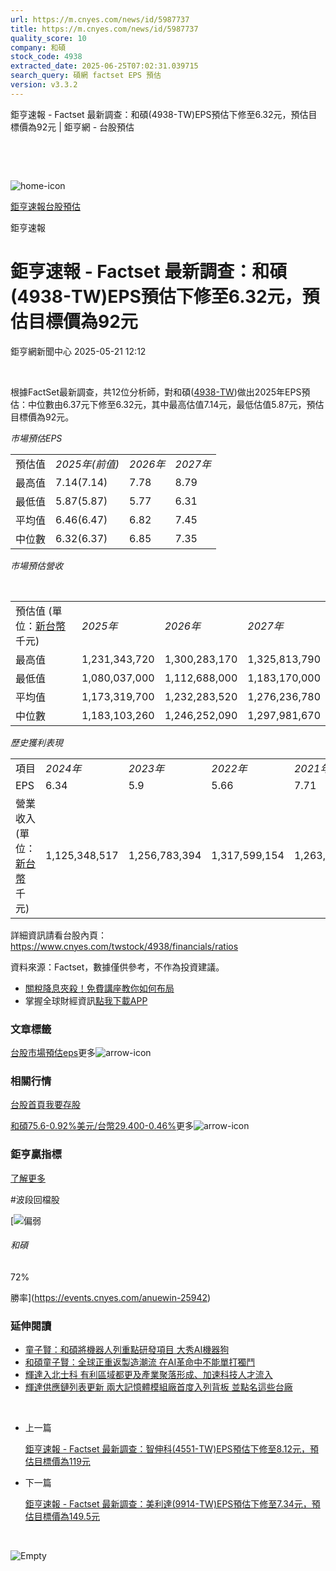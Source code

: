 ```yaml
---
url: https://m.cnyes.com/news/id/5987737
title: https://m.cnyes.com/news/id/5987737
quality_score: 10
company: 和碩
stock_code: 4938
extracted_date: 2025-06-25T07:02:31.039715
search_query: 碩網 factset EPS 預估
version: v3.3.2
---
```


鉅亨速報 - Factset 最新調查：和碩(4938-TW)EPS預估下修至6.32元，預估目標價為92元 | 鉅亨網 - 台股預估

‌

‌

![home-icon](/assets/icons/breadCrumb/symbol-icon-home.svg)

[鉅亨速報](/news/cat/anue_live)[台股預估](/news/cat/tw_forecast)

鉅亨速報

# 鉅亨速報 - Factset 最新調查：和碩(4938-TW)EPS預估下修至6.32元，預估目標價為92元

鉅亨網新聞中心 2025-05-21 12:12

‌

根據FactSet最新調查，共12位分析師，對和碩([4938-TW](https://www.cnyes.com/twstock/4938))做出2025年EPS預估：中位數由6.37元下修至6.32元，其中最高估值7.14元，最低估值5.87元，預估目標價為92元。

*市場預估EPS*

|  |  |  |  |
| --- | --- | --- | --- |
| 預估值 | *2025年(前值)* | *2026年* | *2027年* |
| 最高值 | 7.14(7.14) | 7.78 | 8.79 |
| 最低值 | 5.87(5.87) | 5.77 | 6.31 |
| 平均值 | 6.46(6.47) | 6.82 | 7.45 |
| 中位數 | 6.32(6.37) | 6.85 | 7.35 |

*市場預估營收*

‌

|  |  |  |  |
| --- | --- | --- | --- |
| 預估值 (單位：[新台幣](https://invest.cnyes.com/forex/detail/usdtwd)千元) | *2025年* | *2026年* | *2027年* |
| 最高值 | 1,231,343,720 | 1,300,283,170 | 1,325,813,790 |
| 最低值 | 1,080,037,000 | 1,112,688,000 | 1,183,170,000 |
| 平均值 | 1,173,319,700 | 1,232,283,520 | 1,276,236,780 |
| 中位數 | 1,183,103,260 | 1,246,252,090 | 1,297,981,670 |

*歷史獲利表現*

|  |  |  |  |  |
| --- | --- | --- | --- | --- |
| 項目 | *2024年* | *2023年* | *2022年* | *2021年* |
| EPS | 6.34 | 5.9 | 5.66 | 7.71 |
| 營業收入 (單位：[新台幣](https://invest.cnyes.com/forex/detail/usdtwd)千元) | 1,125,348,517 | 1,256,783,394 | 1,317,599,154 | 1,263,720,182 |

詳細資訊請看台股內頁：  
<https://www.cnyes.com/twstock/4938/financials/ratios>

資料來源：Factset，數據僅供參考，不作為投資建議。

* [關稅降息夾殺！免費講座教你如何布局](https://www.rsc.com.tw/Cnyes_RSC/SeminarBooking2025InvestmentOutlook.aspx?utm_source=anue&utm_medium=usstocks_end)
* 掌握全球財經資訊[點我下載APP](http://www.cnyes.com/app/?utm_source=mweb&utm_medium=HamMenuBanner&utm_campaign=fixed&utm_content=entr)

### 文章標籤

[台股](https://news.cnyes.com/tag/台股 "台股")[市場預估](https://news.cnyes.com/tag/市場預估 "市場預估")[eps](https://news.cnyes.com/tag/eps "eps")更多![arrow-icon](/assets/icons/arrows/arrow-down.svg)

### 相關行情

[台股首頁](https://www.cnyes.com/twstock)[我要存股](https://supr.link/8OHaU)

[和碩75.6-0.92%](https://www.cnyes.com/twstock/4938)[美元/台幣29.400-0.46%](https://invest.cnyes.com/forex/detail/USDTWD)更多![arrow-icon](/assets/icons/arrows/arrow-down.svg)

### 鉅亨贏指標

[了解更多](https://events.cnyes.com/anuewin-25942)

#波段回檔股

[![偏弱](/assets/icons/win-indicator/short.svg)

###### 和碩

72%

勝率](https://events.cnyes.com/anuewin-25942)

### 延伸閱讀

* [童子賢：和碩將機器人列重點研發項目 大秀AI機器狗](/news/id/5986141)
* [和碩童子賢：全球正重返製造潮流 在AI革命中不能單打獨鬥](/news/id/5986687)
* [輝達入北士科 有利區域都更及產業聚落形成、加速科技人才流入](/news/id/5984864)
* [輝達供應鏈列表更新 兩大記憶體模組廠首度入列背板 並點名這些台廠](/news/id/5984812)

‌

* 上一篇

  [鉅亨速報 - Factset 最新調查：智伸科(4551-TW)EPS預估下修至8.12元，預估目標價為119元](/news/id/5988032)
* 下一篇

  [鉅亨速報 - Factset 最新調查：美利達(9914-TW)EPS預估下修至7.34元，預估目標價為149.5元](/news/id/5987535)

‌

![Empty](/assets/icons/skeleton/empty-image.svg)

‌